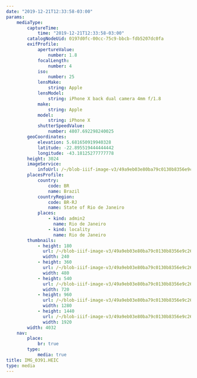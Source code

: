 ```yaml
---
date: "2019-12-21T12:33:58-03:00"
params:
    mediaType:
        captureTime:
            time: "2019-12-21T12:33:58-03:00"
        catalogNodeUid: 0197d0fc-00cc-75c9-bbcb-fdb5207dc0fa
        exifProfile:
            apertureValue:
                number: 1.8
            focalLength:
                number: 4
            iso:
                number: 25
            lensMake:
                string: Apple
            lensModel:
                string: iPhone X back dual camera 4mm f/1.8
            make:
                string: Apple
            model:
                string: iPhone X
            shutterSpeedValue:
                number: 4807.692298240025
        geoCoordinates:
            elevation: 5.681650919940328
            latitude: -22.895519444444442
            longitude: -43.18125277777778
        height: 3024
        imageService:
            infoUrl: /~/blob-iiif-image-v3/49a9eb03e80ba79c0130b8356e9c2634103aa3f237c7b24e128f7e9a7ce5f18d/info.json
        placesProfile:
            country:
                code: BR
                name: Brazil
            countryRegion:
                code: BR-RJ
                name: State of Rio de Janeiro
            places:
                - kind: admin2
                  name: Rio de Janeiro
                - kind: locality
                  name: Rio de Janeiro
        thumbnails:
            - height: 180
              url: /~/blob-iiif-image-v3/49a9eb03e80ba79c0130b8356e9c2634103aa3f237c7b24e128f7e9a7ce5f18d/full/240%2C180/0/default.jpg
              width: 240
            - height: 360
              url: /~/blob-iiif-image-v3/49a9eb03e80ba79c0130b8356e9c2634103aa3f237c7b24e128f7e9a7ce5f18d/full/480%2C360/0/default.jpg
              width: 480
            - height: 540
              url: /~/blob-iiif-image-v3/49a9eb03e80ba79c0130b8356e9c2634103aa3f237c7b24e128f7e9a7ce5f18d/full/720%2C540/0/default.jpg
              width: 720
            - height: 960
              url: /~/blob-iiif-image-v3/49a9eb03e80ba79c0130b8356e9c2634103aa3f237c7b24e128f7e9a7ce5f18d/full/1280%2C960/0/default.jpg
              width: 1280
            - height: 1440
              url: /~/blob-iiif-image-v3/49a9eb03e80ba79c0130b8356e9c2634103aa3f237c7b24e128f7e9a7ce5f18d/full/1920%2C1440/0/default.jpg
              width: 1920
        width: 4032
    nav:
        place:
            br: true
        type:
            media: true
title: IMG_0391.HEIC
type: media
---
```

